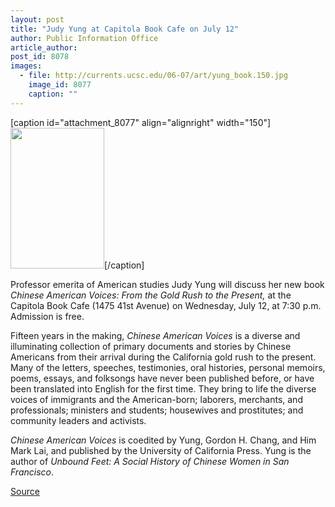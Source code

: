 ```yaml
---
layout: post
title: "Judy Yung at Capitola Book Cafe on July 12"
author: Public Information Office
article_author: 
post_id: 8078
images:
  - file: http://currents.ucsc.edu/06-07/art/yung_book.150.jpg
    image_id: 8077
    caption: ""
---
```


[caption id="attachment_8077" align="alignright" width="150"]<a href="http://dev-ucsc-news.pantheonsite.io/wp-content/uploads/2006/07/yung_book.150.jpg"><img class="size-full wp-image-8077" src="http://dev-ucsc-news.pantheonsite.io/wp-content/uploads/2006/07/yung_book.150.jpg" alt="" width="150" height="225" /></a>[/caption]
<a name="content" id="content"></a>
<p>
  Professor emerita of American studies Judy Yung will discuss her new book <i>Chinese American Voices: From the Gold Rush to the Present,</i> at the Capitola Book Cafe (1475 41st Avenue) on Wednesday, July 12, at 7:30 p.m. Admission is free.
</p>
<p>
  Fifteen years in the making, <i>Chinese American Voices</i> is a diverse and illuminating collection of primary documents and stories by Chinese Americans from their arrival during the California gold rush to the present. Many of the letters, speeches, testimonies, oral histories, personal memoirs, poems, essays, and folksongs have never been published before, or have been translated into English for the first time. They bring to life the diverse voices of immigrants and the American-born; laborers, merchants, and professionals; ministers and students; housewives and prostitutes; and community leaders and activists.
</p>
<p>
  <i>Chinese American Voices</i> is coedited by Yung, Gordon H. Chang, and Him Mark Lai, and published by the University of California Press. Yung is the author of <i>Unbound Feet: A Social History of Chinese Women in San Francisco</i>.
</p>
<p><a href="http://www1.ucsc.edu/currents/06-07/07-03/brief-yung.asp" title="Permalink to brief-yung">Source</a></p>
